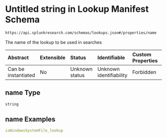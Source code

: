 # Untitled string in Lookup Manifest Schema

```txt
https://api.splunkresearch.com/schemas/lookups.json#/properties/name
```

The name of the lookup to be used in searches

| Abstract            | Extensible | Status         | Identifiable            | Custom Properties | Additional Properties | Access Restrictions | Defined In                                                               |
| :------------------ | :--------- | :------------- | :---------------------- | :---------------- | :-------------------- | :------------------ | :----------------------------------------------------------------------- |
| Can be instantiated | No         | Unknown status | Unknown identifiability | Forbidden         | Allowed               | none                | [lookups.spec.json*](../../out/lookups.spec.json "open original schema") |

## name Type

`string`

## name Examples

```yaml
isWindowsSystemFile_lookup

```
